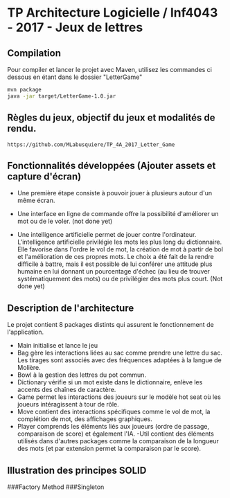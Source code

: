 # TP Architecture Logicielle / Inf4043 - 2017 - Jeux de lettres

## Compilation
Pour compiler et lancer le projet avec Maven, utilisez les commandes ci dessous en étant dans le dossier "LetterGame"
```bash
mvn package
java -jar target/LetterGame-1.0.jar
```
## Règles du jeux, objectif du jeux et modalités de rendu. 

```
https://github.com/MLabusquiere/TP_4A_2017_Letter_Game
```

## Fonctionnalités développées (Ajouter assets et capture d'écran)
- Une première étape consiste à pouvoir jouer à plusieurs autour d'un même écran.

- Une interface en ligne de commande offre la possibilité d'améliorer un mot ou de le voler. (not done yet)

- Une intelligence artificielle permet de jouer contre l'ordinateur. L'intelligence artificielle privilégie les mots les plus long du dictionnaire. Elle favorise dans l'ordre le vol de mot, la création de mot à partir de bol et l'amélioration de ces propres mots. Le choix a été fait de la rendre difficile à battre, mais il est possible de lui conférer une attitude plus humaine en lui donnant un pourcentage d'échec (au lieu de trouver systématiquement des mots) ou de privilégier des mots plus court. (Not done yet)

## Description de l'architecture
Le projet contient 8 packages distints qui assurent le fonctionnement de l'application.

- Main initialise et lance le jeu
- Bag gère les interactions liées au sac comme prendre une lettre du sac. Les tirages sont associés avec des fréquences adaptées à la langue de Molière.
- Bowl à la gestion des lettres du pot commun.
- Dictionary vérifie si un mot existe dans le dictionnaire, enlève les accents des chaînes de caractère.
- Game permet les interactions des joueurs sur le modèle hot seat où les joueurs intéragissent à tour de rôle.
- Move contient des interactions spécifiques comme le vol de mot, la complétion de mot, des affichages graphiques.
- Player comprends les éléments liés aux joueurs (ordre de passage, comparaison de score) et également l'IA.
-Util contient des éléments utilisés dans d'autres packages comme la comparaison de la longueur des mots (et par extension permet la comparaison par le score).

## Illustration des principes SOLID

###Factory Method
###Singleton
